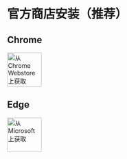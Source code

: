 # 官方商店安装（推荐）

## Chrome
<a target="_blank" href="https://chrome.google.com/webstore/detail/naivetab-%E6%96%B0%E6%A0%87%E7%AD%BE%E9%A1%B5/hhfebdcoeoddbdhgcgflblcjcgogijem?utm_source=chrome-ntp-icon">
  <img src="/images/install/store-chrome.png" alt="从 Chrome Webstore 上获取" style="height: 80px">
</a>

## Edge
<a target="_blank" href="https://microsoftedge.microsoft.com/addons/detail/naivetab-%E6%96%B0%E6%A0%87%E7%AD%BE%E9%A1%B5/kejadmppkffccjopodhekdnmkofidmjl">
  <img src="/images/install/store-microsoft.png" alt="从 Microsoft 上获取" style="height: 80px">
</a>
